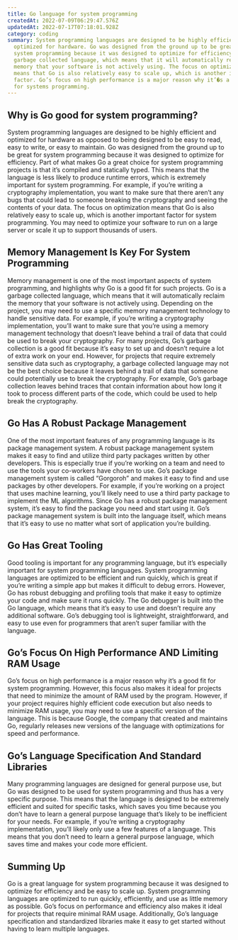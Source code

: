 ```yaml
---
title: Go language for system programming
createdAt: 2022-07-09T06:29:47.576Z
updatedAt: 2022-07-17T07:18:01.928Z
category: coding
summary: System programming languages are designed to be highly efficient and
  optimized for hardware. Go was designed from the ground up to be great for
  system programming because it was designed to optimize for efficiency. Go is a
  garbage collected language, which means that it will automatically reclaim the
  memory that your software is not actively using. The focus on optimization
  means that Go is also relatively easy to scale up, which is another important
  factor. Go’s focus on high performance is a major reason why it’�s a good fit
  for systems programming.
---
```


## Why is Go good for system programming?

System programming languages are designed to be highly efficient and optimized for hardware as opposed to being designed to be easy to read, easy to write, or easy to maintain.
Go was designed from the ground up to be great for system programming because it was designed to optimize for efficiency.
Part of what makes Go a great choice for system programming projects is that it’s compiled and statically typed. This means that the language is less likely to produce runtime errors, which is extremely important for system programming. For example, if you’re writing a cryptography implementation, you want to make sure that there aren’t any bugs that could lead to someone breaking the cryptography and seeing the contents of your data.
The focus on optimization means that Go is also relatively easy to scale up, which is another important factor for system programming. You may need to optimize your software to run on a large server or scale it up to support thousands of users.

## Memory Management Is Key For System Programming

Memory management is one of the most important aspects of system programming, and highlights why Go is a good fit for such projects.
Go is a garbage collected language, which means that it will automatically reclaim the memory that your software is not actively using.
Depending on the project, you may need to use a specific memory management technology to handle sensitive data. For example, if you’re writing a cryptography implementation, you’ll want to make sure that you’re using a memory management technology that doesn’t leave behind a trail of data that could be used to break your cryptography.
For many projects, Go’s garbage collection is a good fit because it’s easy to set up and doesn’t require a lot of extra work on your end.
However, for projects that require extremely sensitive data such as cryptography, a garbage collected language may not be the best choice because it leaves behind a trail of data that someone could potentially use to break the cryptography. For example, Go’s garbage collection leaves behind traces that contain information about how long it took to process different parts of the code, which could be used to help break the cryptography.

## Go Has A Robust Package Management

One of the most important features of any programming language is its package management system. A robust package management system makes it easy to find and utilize third party packages written by other developers. This is especially true if you’re working on a team and need to use the tools your co-workers have chosen to use.
Go’s package management system is called “Gorgoroh” and makes it easy to find and use packages by other developers.
For example, if you’re working on a project that uses machine learning, you’ll likely need to use a third party package to implement the ML algorithms. Since Go has a robust package management system, it’s easy to find the package you need and start using it.
Go’s package management system is built into the language itself, which means that it’s easy to use no matter what sort of application you’re building.

## Go Has Great Tooling

Good tooling is important for any programming language, but it’s especially important for system programming languages.
System programming languages are optimized to be efficient and run quickly, which is great if you’re writing a simple app but makes it difficult to debug errors.
However, Go has robust debugging and profiling tools that make it easy to optimize your code and make sure it runs quickly.
The Go debugger is built into the Go language, which means that it’s easy to use and doesn’t require any additional software.
Go’s debugging tool is lightweight, straightforward, and easy to use even for programmers that aren’t super familiar with the language.

## Go’s Focus On High Performance AND Limiting RAM Usage

Go’s focus on high performance is a major reason why it’s a good fit for system programming. However, this focus also makes it ideal for projects that need to minimize the amount of RAM used by the program.
However, if your project requires highly efficient code execution but also needs to minimize RAM usage, you may need to use a specific version of the language.
This is because Google, the company that created and maintains Go, regularly releases new versions of the language with optimizations for speed and performance.

## Go’s Language Specification And Standard Libraries

Many programming languages are designed for general purpose use, but Go was designed to be used for system programming and thus has a very specific purpose.
This means that the language is designed to be extremely efficient and suited for specific tasks, which saves you time because you don’t have to learn a general purpose language that’s likely to be inefficient for your needs.
For example, if you’re writing a cryptography implementation, you’ll likely only use a few features of a language. This means that you don’t need to learn a general purpose language, which saves time and makes your code more efficient.

## Summing Up

Go is a great language for system programming because it was designed to optimize for efficiency and be easy to scale up. System programming languages are optimized to run quickly, efficiently, and use as little memory as possible.
Go’s focus on performance and efficiency also makes it ideal for projects that require minimal RAM usage. Additionally, Go’s language specification and standardized libraries make it easy to get started without having to learn multiple languages.
